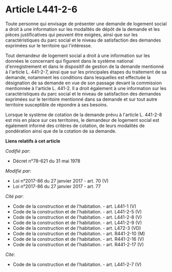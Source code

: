 # Article L441-2-6

Toute personne qui envisage de présenter une demande de logement social a droit à une information sur les modalités de dépôt
de la demande et les pièces justificatives qui peuvent être exigées, ainsi que sur les caractéristiques du parc social et le
niveau de satisfaction des demandes exprimées sur le territoire qui l'intéresse. 

Tout demandeur de logement social a droit à une information sur les données le concernant qui figurent dans le système
national d'enregistrement et dans le dispositif de gestion de la demande mentionné à l'article L. 441-2-7, ainsi que sur les
principales étapes du traitement de sa demande, notamment les conditions dans lesquelles est effectuée la désignation de sa
demande en vue de son passage devant la commission mentionnée à l'article L. 441-2. Il a droit également à une information
sur les caractéristiques du parc social et le niveau de satisfaction des demandes exprimées sur le territoire mentionné dans
sa demande et sur tout autre territoire susceptible de répondre à ses besoins.

Lorsque le système de cotation de la demande prévu à l'article L. 441-2-8 est mis en place sur ces territoires, le demandeur
de logement social est également informé des critères de cotation, de leurs modalités de pondération ainsi que de la cotation
de sa demande.

**Liens relatifs à cet article**

_Codifié par_:

  - Décret n°78-621 du 31 mai 1978

_Modifié par_:

  - Loi n°2017-86 du 27 janvier 2017 - art. 70 (V)
  - Loi n°2017-86 du 27 janvier 2017 - art. 77

_Cité par_:

  - Code de la construction et de l'habitation. - art. L441-1 (V)
  - Code de la construction et de l'habitation. - art. L441-2-5 (V)
  - Code de la construction et de l'habitation. - art. L441-2-8 (V)
  - Code de la construction et de l'habitation. - art. L441-2-9 (V)
  - Code de la construction et de l'habitation. - art. L472-3 (VD)
  - Code de la construction et de l'habitation. - art. R441-2-10 (M)
  - Code de la construction et de l'habitation. - art. R441-2-16 (V)
  - Code de la construction et de l'habitation. - art. R441-2-17 (V)

_Cite_:

  - Code de la construction et de l'habitation. - art. L441-2-7 (V)
